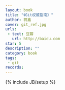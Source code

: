 ```yaml
---
layout: book 
title: "《Git权威指南》"
author: 蒋鑫
cover: git_ref.jpg
urls:
 - text: 豆瓣
   url: http://baidu.com
star: 5
description: ""
category: book 
tags: 
 - git
records:
---
```

{% include JB/setup %}
